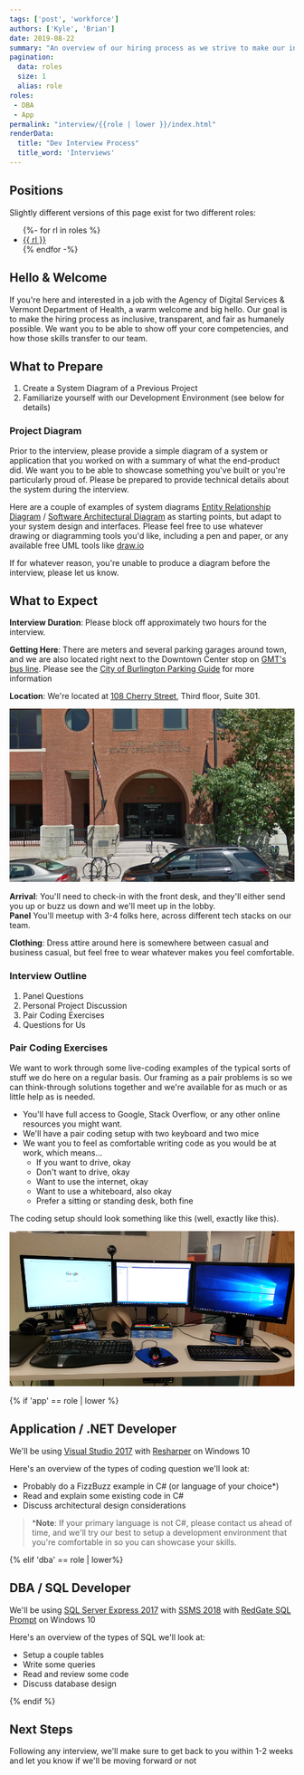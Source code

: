```yaml
---
tags: ['post', 'workforce']
authors: ['Kyle', 'Brian']
date: 2019-08-22
summary: "An overview of our hiring process as we strive to make our interviewing process as open, fair, and inclusive as we can"
pagination:
  data: roles
  size: 1
  alias: role
roles:
 - DBA
 - App
permalink: "interview/{{role | lower }}/index.html"
renderData:
  title: "Dev Interview Process"
  title_word: 'Interviews'
---
```



## Positions

Slightly different versions of this page exist for two different roles:


<ul class="radio-buttons list-unstyled d-flex">
{%- for rl in roles %}
  <li><a href="/interview/{{rl | lower }}/" {% if rl == role %} aria-current {% endif %} >
     {{ rl }}
   </a></li>
{% endfor -%}
</ul>

## Hello & Welcome

If you're here and interested in a job with the Agency of Digital Services & Vermont Department of Health, a warm welcome and big hello.   Our goal is to make the hiring process as inclusive, transparent, and fair as humanely possible.  We want you to be able to show off your core competencies, and how those skills transfer to our team.

## What to Prepare

1. Create a System Diagram of a Previous Project
2. Familiarize yourself with our Development Environment (see below for details)

### Project Diagram

Prior to the interview, please provide a simple diagram of a system or application that you worked on with a summary of what the end-product did.  We want you to be able to showcase something you've built or you're particularly proud of. Please be prepared to provide technical details about the system during the interview.

Here are a couple of examples of system diagrams [Entity Relationship Diagram][6] / [Software Architectural Diagram][7] as starting points, but adapt to your system design and interfaces. Please feel free to use whatever drawing or diagramming tools you'd like, including a pen and paper, or any available free UML tools like [draw.io][9]

If for whatever reason, you're unable to produce a diagram before the interview, please let us know.


## What to Expect

**Interview Duration**: Please block off approximately two hours for the interview.

**Getting Here**: There are meters and several parking garages around town, and we are also located right next to the Downtown Center stop on [GMT's bus line][14]. Please see the [City of Burlington Parking Guide][13] for more information

**Location**: We're located at [108 Cherry Street][10], Third floor, Suite 301.  

[![Vermont Department of Health Cherry Street Entrance][11]][12]

**Arrival**: You'll need to check-in with the front desk, and they'll either send you up or buzz us down and we'll meet up in the lobby.  
**Panel** You'll meetup with 3-4 folks here, across different tech stacks on our team.

**Clothing**: Dress attire around here is somewhere between casual and business casual, but feel free to wear whatever makes you feel comfortable.

### Interview Outline

1. Panel Questions
2. Personal Project Discussion
3. Pair Coding Exercises
4. Questions for Us

### Pair Coding Exercises

We want to work through some live-coding examples of the typical sorts of stuff we do here on a regular basis.  Our framing as a pair problems is so we can think-through solutions together and we're available for as much or as little help as is needed.

* You'll have full access to Google, Stack Overflow, or any other online resources you might want.
* We'll have a pair coding setup with two keyboard and two mice
* We want you to feel as comfortable writing code as you would be at work, which means...
  * If you want to drive, okay
  * Don't want to drive, okay
  * Want to use the internet, okay
  * Want to use a whiteboard, also okay
  * Prefer a sitting or standing desk, both fine

The coding setup should look something like this (well, exactly like this).

![office setup][8]



{% if 'app' == role | lower %}

## Application / .NET Developer

We'll be using [Visual Studio 2017][15] with [Resharper][16] on Windows 10

Here's an overview of the types of coding question we'll look at:

* Probably do a FizzBuzz example in C# (or language of your choice*)
* Read and explain some existing code in C#
* Discuss architectural design considerations

>***Note**: If your primary language is not C#, please contact us ahead of time, and we'll try our best to setup a development environment that you're comfortable in so you can showcase your skills.



{% elif 'dba' == role | lower%}


## DBA / SQL Developer

We'll be using [SQL Server Express 2017][4] with [SSMS 2018][3] with [RedGate SQL Prompt][5] on Windows 10

Here's an overview of the types of SQL we'll look at:

* Setup a couple tables
* Write some queries
* Read and review some code
* Discuss database design


{% endif %}


## Next Steps

Following any interview, we'll make sure to get back to you within 1-2 weeks and let you know if we'll be moving forward or not




[2]: https://humanresources.vermont.gov/talent-acquisition/successfactors-recruiting/successfactors-first-time-login
[3]: https://docs.microsoft.com/en-us/sql/ssms/download-sql-server-management-studio-ssms
[4]: https://www.microsoft.com/en-us/sql-server/sql-server-downloads
[5]: https://www.red-gate.com/products/sql-development/sql-prompt/
[6]: /assets/images/posts/hiring/CIS-ERD.png
[7]: /assets/images/posts/hiring/CSHN-Arichitecture.png
[8]: /assets/images/posts/hiring/pair-desktop.png
[9]: https://www.draw.io/
[10]: https://www.google.com/maps/place/108+Cherry+St,+Burlington,+VT+05401/
[11]: /assets/images/posts/hiring/vdh-zampieri-building.png
[12]: https://www.google.com/maps/@44.4792551,-73.2138143,3a,75y,6.07h,82.04t/data=!3m7!1e1!3m5!1soZtO_DFW4FHeZw4j4gcGxA!2e0!6s%2F%2Fgeo2.ggpht.com%2Fcbk%3Fpanoid%3DoZtO_DFW4FHeZw4j4gcGxA%26output%3Dthumbnail%26cb_client%3Dmaps_sv.tactile.gps%26thumb%3D2%26w%3D203%26h%3D100%26yaw%3D311.1357%26pitch%3D0%26thumbfov%3D100!7i13312!8i6656
[13]: https://www.burlingtonvt.gov/DPW/Parking
[14]: http://ridegmt.com/gmt-schedules/
[15]: https://visualstudio.microsoft.com/vs/
[16]: https://www.jetbrains.com/resharper/